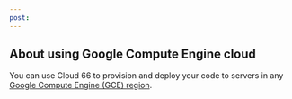 ```yaml
---
post: 
---
```


## About using Google Compute Engine cloud

You can use Cloud 66 to provision and deploy your code to servers in any [Google Compute Engine (GCE) region](http://developers.cloud66.com/#cloud-vendor-instance-regions).

